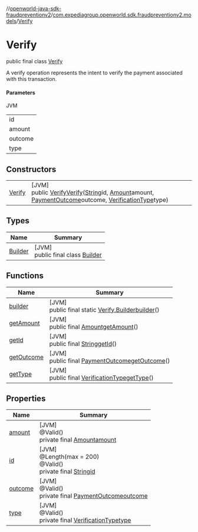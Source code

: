 //[openworld-java-sdk-fraudpreventionv2](../../../index.md)/[com.expediagroup.openworld.sdk.fraudpreventionv2.models](../index.md)/[Verify](index.md)

# Verify

public final class [Verify](index.md)

A verify operation represents the intent to verify the payment associated with this transaction.

#### Parameters

JVM

| |
|---|
| id |
| amount |
| outcome |
| type |

## Constructors

| | |
|---|---|
| [Verify](-verify.md) | [JVM]<br>public [Verify](index.md)[Verify](-verify.md)([String](https://docs.oracle.com/javase/8/docs/api/java/lang/String.html)id, [Amount](../-amount/index.md)amount, [PaymentOutcome](../-payment-outcome/index.md)outcome, [VerificationType](../-verification-type/index.md)type) |

## Types

| Name | Summary |
|---|---|
| [Builder](-builder/index.md) | [JVM]<br>public final class [Builder](-builder/index.md) |

## Functions

| Name | Summary |
|---|---|
| [builder](builder.md) | [JVM]<br>public final static [Verify.Builder](-builder/index.md)[builder](builder.md)() |
| [getAmount](get-amount.md) | [JVM]<br>public final [Amount](../-amount/index.md)[getAmount](get-amount.md)() |
| [getId](get-id.md) | [JVM]<br>public final [String](https://docs.oracle.com/javase/8/docs/api/java/lang/String.html)[getId](get-id.md)() |
| [getOutcome](get-outcome.md) | [JVM]<br>public final [PaymentOutcome](../-payment-outcome/index.md)[getOutcome](get-outcome.md)() |
| [getType](get-type.md) | [JVM]<br>public final [VerificationType](../-verification-type/index.md)[getType](get-type.md)() |

## Properties

| Name | Summary |
|---|---|
| [amount](index.md#-491148026%2FProperties%2F-1883119931) | [JVM]<br>@Valid()<br>private final [Amount](../-amount/index.md)[amount](index.md#-491148026%2FProperties%2F-1883119931) |
| [id](index.md#-1475331549%2FProperties%2F-1883119931) | [JVM]<br>@Length(max = 200)<br>@Valid()<br>private final [String](https://docs.oracle.com/javase/8/docs/api/java/lang/String.html)[id](index.md#-1475331549%2FProperties%2F-1883119931) |
| [outcome](index.md#1295591978%2FProperties%2F-1883119931) | [JVM]<br>@Valid()<br>private final [PaymentOutcome](../-payment-outcome/index.md)[outcome](index.md#1295591978%2FProperties%2F-1883119931) |
| [type](index.md#1376634020%2FProperties%2F-1883119931) | [JVM]<br>@Valid()<br>private final [VerificationType](../-verification-type/index.md)[type](index.md#1376634020%2FProperties%2F-1883119931) |
